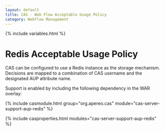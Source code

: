 ```yaml
---
layout: default
title: CAS - Web Flow Acceptable Usage Policy
category: Webflow Management
---
```


{% include variables.html %}

# Redis Acceptable Usage Policy

CAS can be configured to use a Redis instance as the storage mechanism. Decisions
are mapped to a combination of CAS username and the designated AUP attribute name.

Support is enabled by including the following dependency in the WAR overlay:

{% include casmodule.html group="org.apereo.cas" module="cas-server-support-aup-redis" %}

{% include casproperties.html modules="cas-server-support-aup-redis" %}
